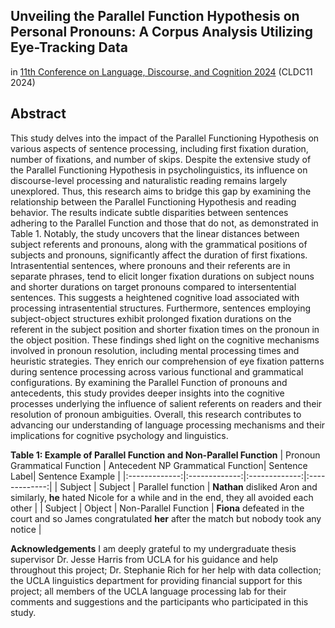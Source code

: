## Unveiling the Parallel Function Hypothesis on Personal Pronouns: A Corpus Analysis Utilizing Eye-Tracking Data

in [11th Conference on Language, Discourse, and Cognition 2024](https://sites.google.com/g.ntu.edu.tw/cldc-11) (CLDC11 2024)

## Abstract
This study delves into the impact of the Parallel Functioning Hypothesis on various aspects of sentence processing, including first fixation duration, number of fixations, and number of skips. Despite the extensive study of the Parallel Functioning Hypothesis in psycholinguistics, its influence on discourse-level processing and naturalistic reading remains largely unexplored. Thus, this research aims to bridge this gap by examining the relationship between the Parallel Functioning Hypothesis and reading behavior. The results indicate subtle disparities between sentences adhering to the Parallel Function and those that do not, as demonstrated in Table 1. Notably, the study uncovers that the linear distances between subject referents and pronouns, along with the grammatical positions of subjects and pronouns, significantly affect the duration of first fixations. Intrasentential sentences, where pronouns and their referents are in separate phrases, tend to elicit longer fixation durations on subject nouns and shorter durations on target pronouns compared to intersentential sentences. This suggests a heightened cognitive load associated with processing intrasentential structures. Furthermore, sentences employing subject-object structures exhibit prolonged fixation durations on the referent in the subject position and shorter fixation times on the pronoun in the object position. These findings shed light on the cognitive mechanisms involved in pronoun resolution, including mental processing times and heuristic strategies. They enrich our comprehension of eye fixation patterns during sentence processing across various functional and grammatical configurations. By examining the Parallel Function of pronouns and antecedents, this study provides deeper insights into the cognitive processes underlying the influence of salient referents on readers and their resolution of pronoun ambiguities. Overall, this research contributes to advancing our understanding of language processing mechanisms and their implications for cognitive psychology and linguistics.

**Table 1: Example of Parallel Function and Non-Parallel Function** 
| Pronoun Grammatical Function | Antecedent NP Grammatical Function| Sentence Label| Sentence Example  |
|:-------------:|:-------------:|:-------------:|:-------------:|
| Subject  | Subject | Parallel function | **Nathan** disliked Aron and similarly, **he** hated Nicole for a while and in the end, they all avoided each other |
| Subject  | Object   | Non-Parallel Function       |   **Fiona** defeated in the court and so James congratulated **her** after the match but nobody took any notice |

**Acknowledgements** 
I am deeply grateful to my undergraduate thesis supervisor Dr. Jesse Harris from UCLA for his guidance and help throughout this project; Dr. Stephanie Rich for her help with data collection; the UCLA linguistics department for providing financial support for this project; all members of the UCLA language processing lab for their comments and suggestions and the participants who participated in this study.


